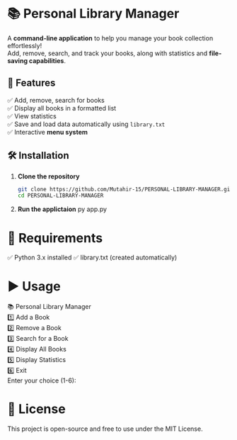 # 📚 Personal Library Manager

A **command-line application** to help you manage your book collection effortlessly!  
Add, remove, search, and track your books, along with statistics and **file-saving capabilities**.  

## 🚀 Features
✅ Add, remove, search for books  
✅ Display all books in a formatted list  
✅ View statistics<br>
✅ Save and load data automatically using `library.txt`  
✅ Interactive **menu system**  

## 🛠️ Installation

1. **Clone the repository**  
   ```sh
   git clone https://github.com/Mutahir-15/PERSONAL-LIBRARY-MANAGER.git
   cd PERSONAL-LIBRARY-MANAGER

2. **Run the applictaion**
   py app.py

# 📌 Requirements
✅ Python 3.x installed
✅ library.txt (created automatically)

# ▶️ Usage
📚 Personal Library Manager<br>
1️⃣ Add a Book<br>
2️⃣ Remove a Book<br>
3️⃣ Search for a Book<br>
4️⃣ Display All Books<br>
5️⃣ Display Statistics<br>
6️⃣ Exit<br>
Enter your choice (1-6):

# 📜 License
This project is open-source and free to use under the MIT License.
